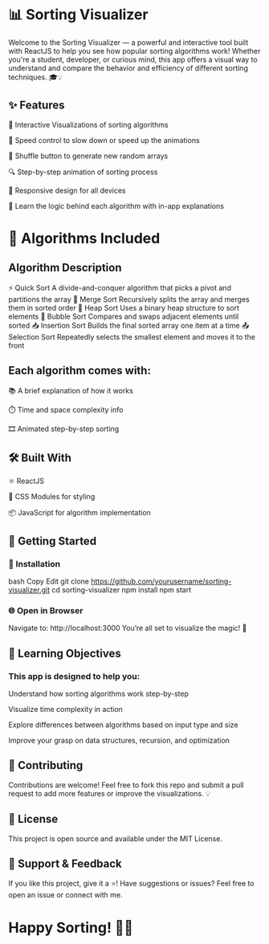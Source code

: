 # 📊 Sorting Visualizer

Welcome to the Sorting Visualizer — a powerful and interactive tool built with ReactJS to help you see how popular sorting algorithms work! Whether you're a student, developer, or curious mind, this app offers a visual way to understand and compare the behavior and efficiency of different sorting techniques. 🎓💡

## ✨ Features

🔁 Interactive Visualizations of sorting algorithms

🚀 Speed control to slow down or speed up the animations

🔄 Shuffle button to generate new random arrays

🔍 Step-by-step animation of sorting process

📱 Responsive design for all devices

📘 Learn the logic behind each algorithm with in-app explanations

# 🧠 Algorithms Included

## Algorithm Description

⚡ Quick Sort A divide-and-conquer algorithm that picks a pivot and partitions the array
🌊 Merge Sort Recursively splits the array and merges them in sorted order
🧱 Heap Sort Uses a binary heap structure to sort elements
🔁 Bubble Sort Compares and swaps adjacent elements until sorted
📥 Insertion Sort Builds the final sorted array one item at a time
📤 Selection Sort Repeatedly selects the smallest element and moves it to the front

## Each algorithm comes with:

📚 A brief explanation of how it works

⏱️ Time and space complexity info

🎞️ Animated step-by-step sorting

## 🛠️ Built With

⚛️ ReactJS

🎨 CSS Modules for styling

📦 JavaScript for algorithm implementation

## 🚀 Getting Started

### 🔧 Installation

bash
Copy
Edit
git clone https://github.com/yourusername/sorting-visualizer.git
cd sorting-visualizer
npm install
npm start

### 🌐 Open in Browser

Navigate to: http://localhost:3000
You’re all set to visualize the magic! 🎉

## 🎯 Learning Objectives

### This app is designed to help you:

Understand how sorting algorithms work step-by-step

Visualize time complexity in action

Explore differences between algorithms based on input type and size

Improve your grasp on data structures, recursion, and optimization

## 🙌 Contributing

Contributions are welcome! Feel free to fork this repo and submit a pull request to add more features or improve the visualizations. 💡

## 📄 License

This project is open source and available under the MIT License.

## 🌟 Support & Feedback

If you like this project, give it a ⭐!
Have suggestions or issues? Feel free to open an issue or connect with me.

# Happy Sorting! 🧮✨
